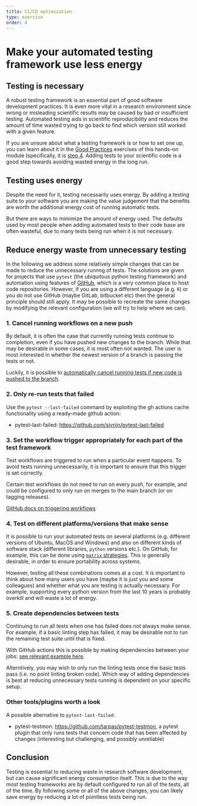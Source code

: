 ```yaml
---
title: CI/CD optimization
type: exercise
order: 4
---
```


# Make your automated testing framework use less energy

## Testing is necessary
A robust testing framework is an essential part of good software development practices. It is even more vital in a research environment since wrong or misleading scientific results may be caused by bad or insufficient testing. Automated testing aids in scientific reproducibility and reduces the amount of time wasted trying to go back to find which version still worked with a given feature.

If you are unsure about what a testing framework is or how to set one up, you can learn about it in the [Good Practices](exercises_good-practices) exercises of this hands-on module (specifically, it is [step 4](exercises_good-practices#_4-testing). Adding tests to your scientific code is a good step towards avoiding wasted energy in the long run.


## Testing uses energy
Despite the need for it, testing necessarily uses energy. By adding a testing suite to your software you are making the value judgement that the benefits are worth the additional energy cost of running automatic tests.

But there are ways to mimimize the amount of energy used.
The defaults used by most people when adding automated tests to their code base are often wasteful, due to many tests being run when it is not necessary.

## Reduce energy waste from unnecessary testing
In the following we address some relatively simple changes that can be made to reduce the unnecessary runnng of tests.
The solutions are given for projects that use `pytest` (the ubiquitous python testing framework) and automation using features of [GitHub](www.github.com), which is a very common place to host code repositories. However, if you are using a different language (e.g. `R`) or you do not use GitHub (maybe GitLab, bitbucket etc) then the general principle should still apply. It may be possible to recreate the same changes by modifying the relevant configuration (we will try to help where we can).

### 1. Cancel running workflows on a new push
By default, it is often the case that currently running tests continue to completion, even if you have pushed new changes to the branch. While that may be desirable in some cases, it is most often not wanted. The user is most interested in whether the newest version of a branch is passing the tests or not.

Luckily, it is possible to [automatically cancel running tests if new code is pushed to the branch](https://docs.github.com/en/enterprise-cloud@latest/actions/writing-workflows/choosing-what-your-workflow-does/control-the-concurrency-of-workflows-and-jobs#example-using-concurrency-and-the-default-behavior).

### 2. Only re-run tests that failed
Use the `pytest --last-failed` command by exploiting the gh actions cache functionality using a ready-made github action:
* pytest-last-failed: <https://github.com/sjvrijn/pytest-last-failed>

### 3. Set the workflow trigger appropriately for each part of the test framework
Test workflows are triggered to run when a particular event happens. To avoid tests running unnecessarily, it is important to ensure that this trigger is set correctly.

Certain test workflows do not need to run on every push, for example, and could be configured to only run on merges to the main branch (or on tagging releases).

[GitHub docs on triggering workflows](https://docs.github.com/en/actions/writing-workflows/choosing-when-your-workflow-runs/events-that-trigger-workflows)


### 4. Test on different platforms/versions that make sense
It is possible to run your automated tests on several platforms (e.g. different versions of Ubuntu, MacOS and Windows) and also on different kinds of software stack (different libraries, `python` versions etc.). On GitHub, for example, this can be done using [`matrix` strategies](https://docs.github.com/en/actions/writing-workflows/choosing-what-your-workflow-does/running-variations-of-jobs-in-a-workflow). This is generally desirable, in order to ensure portability across systems.

However, testing all these combinations comes at a cost. It is important to think about how many users you have (maybe it is just you and some colleagues) and whether what you are testing is actually necessary. For example, supporting every python version from the last 10 years is probably overkill and will waste a lot of energy.


### 5. Create dependencies between tests

Continuing to run all tests when one has failed does not always make sense. For example, if a basic linting step has failed, it may be desirable not to run the remaining test suite until that is fixed.

With GitHub actions this is possible by making dependencies between your jobs: [see relevant example here](https://docs.github.com/en/actions/writing-workflows/choosing-what-your-workflow-does/using-jobs-in-a-workflow#example-requiring-successful-dependent-jobs).

Alterntively, you may wish to only run the linting tests once the basic tests pass (i.e. no point linting broken code). Which way of adding dependencies is best at reducing unnecessary tests running is dependent on your specific setup.


### Other tools/plugins worth a look

A possible alternative to `pytest-last-failed`:
* pytest-testmon: <https://github.com/tarpas/pytest-testmon>, a pytest plugin that only runs tests that concern code that has been affected by changes (interesting but challenging, and possibly unreliable)


## Conclusion
Testing is essential to reducing waste in research software development, but can cause significant energy consumption itself. This is due to the way most testing frameworks are by default configured to run all of the tests, all of the time. By following some or all of the above changes, you can likely save energy by reducing a lot of pointless tests being run.

